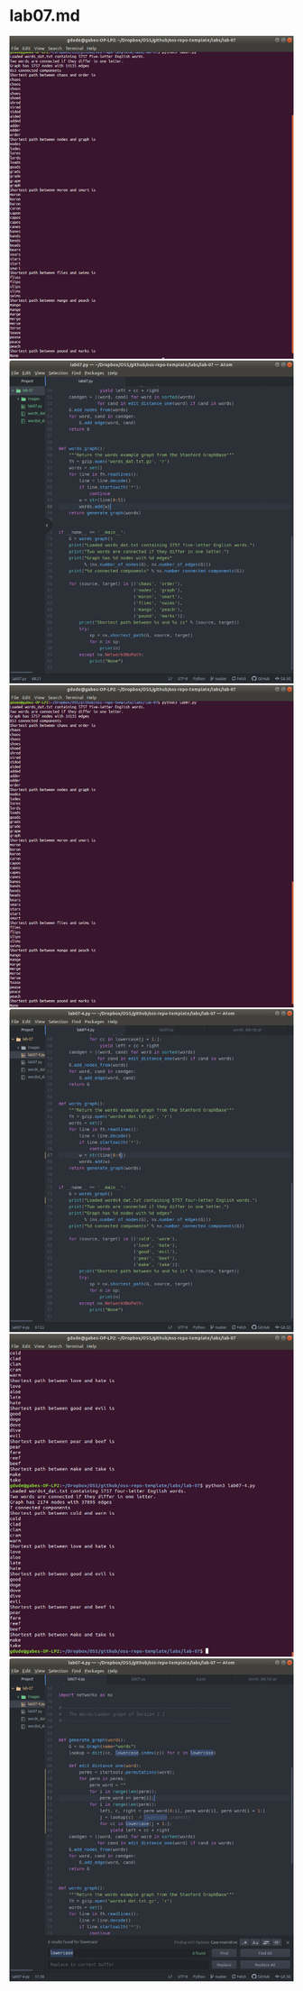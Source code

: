 # lab07.md
![](https://github.com/gwild37/oss-repo-template/blob/master/labs/lab-07/images/1.png)
![](https://github.com/gwild37/oss-repo-template/blob/master/labs/lab-07/images/2.png)
![](https://github.com/gwild37/oss-repo-template/blob/master/labs/lab-07/images/3.png)
![](https://github.com/gwild37/oss-repo-template/blob/master/labs/lab-07/images/4.png)
![](https://github.com/gwild37/oss-repo-template/blob/master/labs/lab-07/images/5.png)
![](https://github.com/gwild37/oss-repo-template/blob/master/labs/lab-07/images/6.png)
